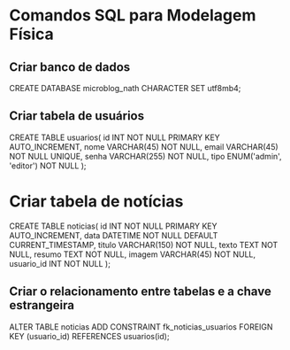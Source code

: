 # Comandos SQL para Modelagem Física

## Criar banco de dados

CREATE DATABASE microblog_nath CHARACTER SET utf8mb4;

## Criar tabela de usuários

CREATE TABLE usuarios(
    id INT NOT NULL PRIMARY KEY AUTO_INCREMENT,
    nome VARCHAR(45) NOT NULL,
    email VARCHAR(45) NOT NULL UNIQUE,
    senha VARCHAR(255) NOT NULL,
    tipo ENUM('admin', 'editor') NOT NULL
);

# Criar tabela de notícias

CREATE TABLE noticias(
    id INT NOT NULL PRIMARY KEY AUTO_INCREMENT,
    data DATETIME NOT NULL DEFAULT CURRENT_TIMESTAMP,
    titulo VARCHAR(150) NOT NULL,
    texto TEXT NOT NULL,
    resumo TEXT NOT NULL,
    imagem VARCHAR(45) NOT NULL,
    usuario_id INT NOT NULL
);


## Criar o relacionamento entre tabelas e a chave estrangeira

ALTER TABLE noticias
    ADD CONSTRAINT fk_noticias_usuarios
    FOREIGN KEY (usuario_id) REFERENCES usuarios(id);